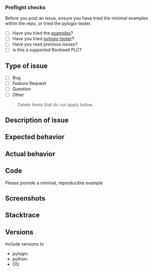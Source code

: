 ### Preflight checks

Before you post an issue, ensure you have tried the minimal examples within the repo, or tried the pylogix-tester.

- [ ] Have you tried the [examples](https://github.com/dmroeder/pylogix/tree/master/examples)?
- [ ] Have you tried [pylogix-tester](https://github.com/TheFern2/pylogix-tester)?
- [ ] Have you read previous issues?
- [ ] Is this a supported Rockwell PLC?

## Type of issue

- [ ] Bug
- [ ] Feature Request
- [ ] Question
- [ ] Other

> Delete items that do not apply below.

## Description of issue

## Expected behavior

## Actual behavior

## Code

Please provide a minimal, reproducible example

## Screenshots

## Stacktrace

## Versions

Include versions to

- pylogix:
- python:
- OS:
